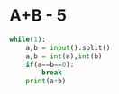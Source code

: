 # A+B - 5

```python
while(1):
    a,b = input().split()
    a,b = int(a),int(b)
    if(a==b==0):
        break
    print(a+b)
```

